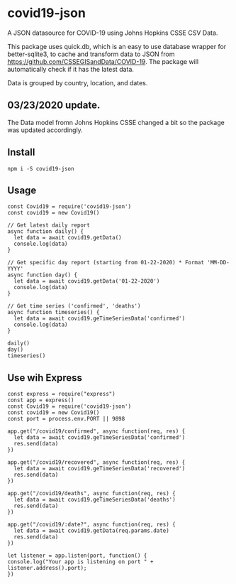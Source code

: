 # covid19-json
A JSON datasource for COVID-19 using Johns Hopkins CSSE CSV Data.

This package uses quick.db, which is an easy to use database wrapper for better-sqlite3, to cache and transform data to JSON from https://github.com/CSSEGISandData/COVID-19. The package will automatically check if it has the latest data.

Data is grouped by country, location, and dates.

## 03/23/2020 update. 
The Data model fromn Johns Hopkins CSSE changed a bit so the package was updated accordingly.

## Install
`npm i -S covid19-json`

## Usage
```
const Covid19 = require('covid19-json')
const covid19 = new Covid19()

// Get latest daily report
async function daily() {
  let data = await covid19.getData()
  console.log(data)
}

// Get specific day report (starting from 01-22-2020) * Format 'MM-DD-YYYY'
async function day() {
  let data = await covid19.getData('01-22-2020')
  console.log(data)
}

// Get time series ('confirmed', 'deaths')
async function timeseries() {
  let data = await covid19.geTimeSeriesData('confirmed')
  console.log(data)
}

daily()
day()
timeseries()
```

## Use wih Express
```
const express = require("express")
const app = express()
const Covid19 = require('covid19-json')
const covid19 = new Covid19()
const port = process.env.PORT || 9898

app.get("/covid19/confirmed", async function(req, res) {
  let data = await covid19.geTimeSeriesData('confirmed')
  res.send(data)
})

app.get("/covid19/recovered", async function(req, res) {
  let data = await covid19.geTimeSeriesData('recovered')
  res.send(data)
})

app.get("/covid19/deaths", async function(req, res) {
  let data = await covid19.geTimeSeriesData('deaths')
  res.send(data)
})

app.get("/covid19/:date?", async function(req, res) {
  let data = await covid19.getData(req.params.date)
  res.send(data)
})

let listener = app.listen(port, function() {
console.log("Your app is listening on port " + listener.address().port);
})

```

